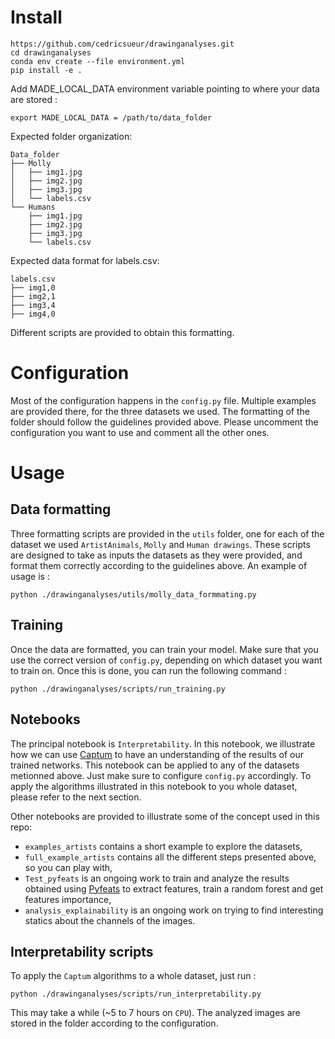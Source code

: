 # Install

```
https://github.com/cedricsueur/drawinganalyses.git
cd drawinganalyses
conda env create --file environment.yml
pip install -e .
```

Add MADE_LOCAL_DATA environment variable pointing to where your data are stored :

```
export MADE_LOCAL_DATA = /path/to/data_folder
```

Expected folder organization:

```
Data_folder
├── Molly
│   ├── img1.jpg
│   ├── img2.jpg
│   ├── img3.jpg
│   └── labels.csv
└── Humans
    ├── img1.jpg
    ├── img2.jpg
    ├── img3.jpg
    └── labels.csv
```

Expected data format for labels.csv:

```
labels.csv
├── img1,0
├── img2,1
├── img3,4
├── img4,0
```

Different scripts are provided to obtain this formatting.

# Configuration

Most of the configuration happens in the `config.py` file. Multiple examples are provided there, for the three datasets we used. The formatting of the folder should follow the guidelines provided above. Please uncomment the configuration you want to use and comment all the other ones.

# Usage

## Data formatting

Three formatting scripts are provided in the `utils` folder, one for each of the dataset we used `ArtistAnimals`, `Molly` and `Human drawings`. These scripts are designed to take as inputs the datasets as they were provided, and format them correctly according to the guidelines above. An example of usage is :

```
python ./drawinganalyses/utils/molly_data_formmating.py
```

## Training 

Once the data are formatted, you can train your model. Make sure that you use the correct version of `config.py`, depending on which dataset you want to train on. Once this is done, you can run the following command :

```
python ./drawinganalyses/scripts/run_training.py
```

## Notebooks

The principal notebook is `Interpretability`. In this notebook, we illustrate how we can use [Captum](https://captum.ai/) to have an understanding of the results of our trained networks. This notebook can be applied to any of the datasets metionned above. Just make sure to configure `config.py` accordingly. To apply the algorithms illustrated in this notebook to you whole dataset, please refer to the next section.

Other notebooks are provided to illustrate some of the concept used in this repo:
- `examples_artists` contains a short example to explore the datasets,
- `full_example_artists` contains all the different steps presented above, so you can play with,
- `Test_pyfeats` is an ongoing work to train and analyze the results obtained using [Pyfeats](https://github.com/giakou4/pyfeats) to extract features, train a random forest and  get features importance,
- `analysis_explainability` is an ongoing work on trying to find interesting statics about the channels of the images.

## Interpretability scripts

To apply the `Captum` algorithms to a whole dataset, just run :

```
python ./drawinganalyses/scripts/run_interpretability.py
```

This may take a while (~5 to 7 hours on `CPU`). The analyzed images are stored in the folder according to the configuration.
